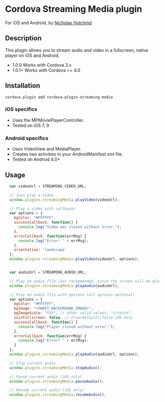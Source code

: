 # Cordova Streaming Media plugin

For iOS and Android, by [Nicholas Hutchind](https://github.com/nchutchind)

## Description

This plugin allows you to stream audio and video in a fullscreen, native player on iOS and Android.

* 1.0.0 Works with Cordova 3.x
* 1.0.1+ Works with Cordova >= 4.0

## Installation

```
cordova plugin add cordova-plugin-streaming-media
```

### iOS specifics
* Uses the MPMoviePlayerController.
* Tested on iOS 7, 9

### Android specifics
* Uses VideoView and MediaPlayer.
* Creates two activities in your AndroidManifest.xml file.
* Tested on Android 4.0+

## Usage

```javascript
  var videoUrl = STREAMING_VIDEO_URL;

  // Just play a video
  window.plugins.streamingMedia.playVideo(videoUrl);

  // Play a video with callbacks
  var options = {
    bgColor: "#FFFFFF",
    successCallback: function() {
      console.log("Video was closed without error.");
    },
    errorCallback: function(errMsg) {
      console.log("Error! " + errMsg);
    },
    orientation: 'landscape'
  };
  window.plugins.streamingMedia.playVideo(videoUrl, options);


  var audioUrl = STREAMING_AUDIO_URL;

  // Play an audio file (not recommended, since the screen will be plain black)
  window.plugins.streamingMedia.playAudio(audioUrl);

  // Play an audio file with options (all options optional)
  var options = {
    bgColor: "#FFFFFF",
    bgImage: "<SWEET_BACKGROUND_IMAGE>",
    bgImageScale: "fit", // other valid values: "stretch"
    initFullscreen: false, // true(default)/false iOS only
    successCallback: function() {
      console.log("Player closed without error.");
    },
    errorCallback: function(errMsg) {
      console.log("Error! " + errMsg);
    }
  };
  window.plugins.streamingMedia.playAudio(audioUrl, options);

  // Stop current audio
  window.plugins.streamingMedia.stopAudio();

  // Pause current audio (iOS only)
  window.plugins.streamingMedia.pauseAudio();

  // Resume current audio (iOS only)
  window.plugins.streamingMedia.resumeAudio();  

```
